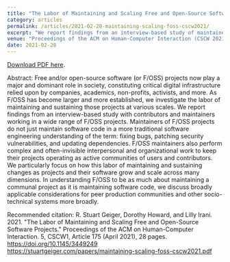 ```yaml
---
title: "The Labor of Maintaining and Scaling Free and Open-Source Software Projects"
category: articles
permalink: /articles/2021-02-28-maintaining-scaling-foss-cscw2021/
excerpt: "We report findings from an interview-based study of maintainers of free and/or open-source software (F/OSS) projects. F/OSS maintainers perform complex and often-invisible interpersonal and organizational work to keep their projects operating as active communities of users and contributors. We particularly focus on how this labor of maintaining and sustaining changes as projects and their software grow and scale across many dimensions."
venue: "Proceedings of the ACM on Human-Computer Interaction (CSCW 2021)"
date: 2021-02-28
---
```


<a href="https://stuartgeiger.com/papers/maintaining-scaling-foss-cscw2021.pdf">Download PDF here</a>.

Abstract: Free and/or open-source software (or F/OSS) projects now play a major and dominant role in society, constituting critical digital infrastructure relied upon by companies, academics, non-profits, activists, and more. As F/OSS has become larger and more established, we investigate the labor of maintaining and sustaining those projects at various scales. We report findings from an interview-based study with contributors and maintainers working in a wide range of F/OSS projects. Maintainers of F/OSS projects do not just maintain software code in a more traditional software engineering understanding of the term: fixing bugs, patching security vulnerabilities, and updating dependencies. F/OSS maintainers also perform complex and often-invisible interpersonal and organizational work to keep their projects operating as active communities of users and contributors. We particularly focus on how this labor of maintaining and sustaining changes as projects and their software grow and scale across many dimensions. In understanding F/OSS to be as much about maintaining a communal project as it is maintaining software code, we discuss broadly applicable considerations for peer production communities and other socio-technical systems more broadly.


Recommended citation: R. Stuart Geiger, Dorothy Howard, and Lilly Irani. 2021. "The Labor of Maintaining and Scaling Free and
Open-Source Software Projects." Proceedings of the ACM on Human-Computer Interaction. 5, CSCW1, Article 175 (April 2021), 28 pages.
https://doi.org/10.1145/3449249 https://stuartgeiger.com/papers/maintaining-scaling-foss-cscw2021.pdf
